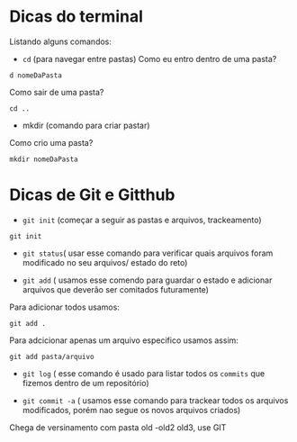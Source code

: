 # Dicas do terminal 
Listando alguns comandos:

- `cd` (para navegar entre pastas)
Como eu entro dentro de uma pasta?
```
d nomeDaPasta
```
Como sair de uma pasta?
```
cd ..
```
- mkdir (comando para criar pastar)

Como crio uma pasta?

```
mkdir nomeDaPasta
```


# Dicas de Git e Gitthub

- `git init` (começar a seguir as pastas e arquivos, trackeamento)
```
git init
```
- `git status`( usar esse comando para verificar quais arquivos foram modificado no seu arquivos/ estado do reto)

- `git add` ( usamos esse comendo para guardar o estado e adicionar arquivos que deverâo ser comitados futuramente)

Para adicionar todos usamos:
```
git add .
```
Para adcicionar apenas um arquivo especifico usamos assim:
```
git add pasta/arquivo
```

- `git log` ( esse comando é usado para listar todos os `commits` que fizemos dentro de um repositório)

- `git commit -a` ( usamos esse comando para trackear todos os arquivos modificados, porém nao segue os novos arquivos criados)

Chega de versinamento com pasta old -old2 old3, use GIT



